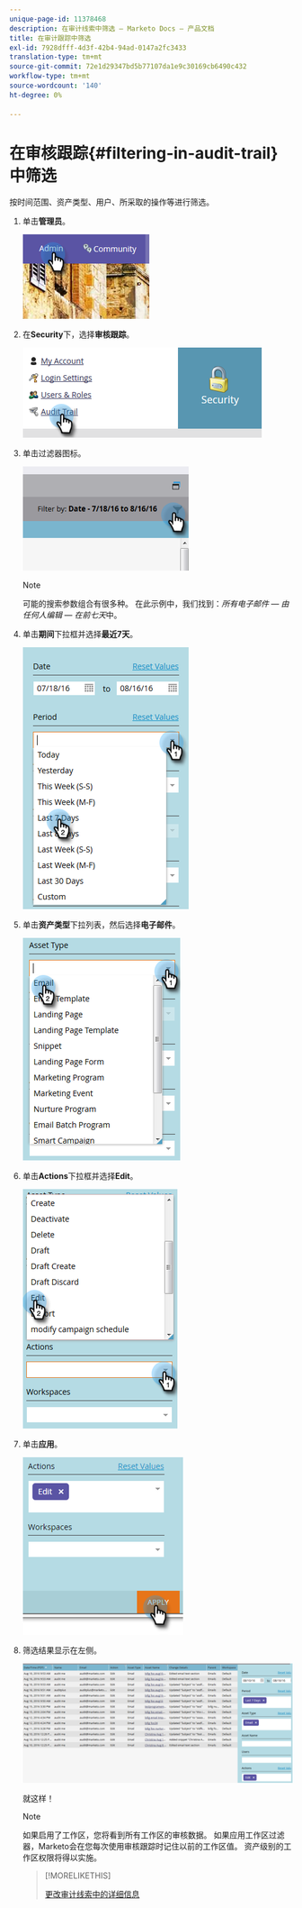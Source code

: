 ```yaml
---
unique-page-id: 11378468
description: 在审计线索中筛选 — Marketo Docs — 产品文档
title: 在审计跟踪中筛选
exl-id: 7928dfff-4d3f-42b4-94ad-0147a2fc3433
translation-type: tm+mt
source-git-commit: 72e1d29347bd5b77107da1e9c30169cb6490c432
workflow-type: tm+mt
source-wordcount: '140'
ht-degree: 0%

---
```


# 在审核跟踪{#filtering-in-audit-trail}中筛选

按时间范围、资产类型、用户、所采取的操作等进行筛选。

1. 单击&#x200B;**管理员**。

   ![](assets/one-1.png)

1. 在&#x200B;**Security**&#x200B;下，选择&#x200B;**审核跟踪**。

   ![](assets/two-1.png)

1. 单击过滤器图标。

   ![](assets/three.png)

   >[!NOTE]
   >
   >可能的搜索参数组合有很多种。 在此示例中，我们找到：_所有电子邮件 — 由任何人编辑 — 在前七天_&#x200B;中。

1. 单击&#x200B;**期间**&#x200B;下拉框并选择&#x200B;**最近7天**。

   ![](assets/four.png)

1. 单击&#x200B;**资产类型**&#x200B;下拉列表，然后选择&#x200B;**电子邮件**。

   ![](assets/five.png)

1. 单击&#x200B;**Actions**&#x200B;下拉框并选择&#x200B;**Edit**。

   ![](assets/six.png)

1. 单击&#x200B;**应用**。

   ![](assets/seven.png)

1. 筛选结果显示在左侧。

   ![](assets/eight.png)

   就这样！

   >[!NOTE]
   >
   >如果启用了工作区，您将看到所有工作区的审核数据。 如果应用工作区过滤器，Marketo会在您每次使用审核跟踪时记住以前的工作区值。 资产级别的工作区权限将得以实施。

   >[!MORELIKETHIS]
   >
   >[更改审计线索中的详细信息](/help/marketo/product-docs/administration/audit-trail/change-details-in-audit-trail.md)
